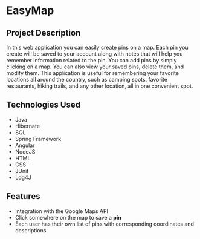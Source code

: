 # EasyMap
## Project Description
In this web application you can easily create pins on a map. Each pin you create will be saved to your account along with notes that will help you remember information related to the pin. You can add pins by simply clicking on a map. You can also view your saved pins, delete them, and modify them. This application is useful for remembering your favorite locations all around the country, such as camping spots, favorite restaurants, hiking trails, and any other location, all in one convenient spot.

## Technologies Used
- Java
- Hibernate
- SQL
- Spring Framework
- Angular
- NodeJS
- HTML
- CSS
- JUnit
- Log4J

## Features
- Integration with the Google Maps API
- Click somewhere on the map to save a **pin** 
- Each user has their own list of pins with corresponding coordinates and descriptions
